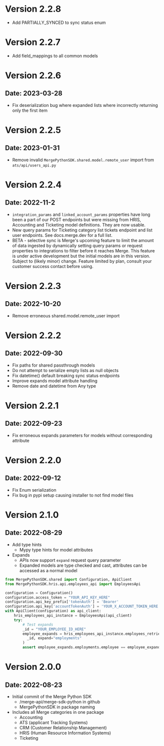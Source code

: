# Version 2.2.8

- Add PARTIALLY_SYNCED to sync status enum


# Version 2.2.7

- Add field_mappings to all common models

# Version 2.2.6

## Date: 2023-03-28

- Fix deserialization bug where expanded lists where incorrectly returning only the first item

# Version 2.2.5

## Date: 2023-01-31

- Remove invalid `MergePythonSDK.shared.model.remote_user` import from `ats/api/users_api.py`

# Version 2.2.4

## Date: 2022-11-2

- `integration_params` and `linked_account_params` properties have long been a part of our POST endpoints but were missing from HRIS, Accounting and Ticketing model definitions. They are now usable.
- New query params for Ticketing category list tickets endpoint and list user endpoints. See docs.merge.dev for a full list.
- BETA - selective sync is Merge's upcoming feature to limit the amount of data ingested by dynamically setting query params or request properties to integrations to filter before it reaches Merge. This feature is under active development but the initial models are in this version. Subject to (likely minor) change. Feature limited by plan, consult your customer success contact before using.

# Version 2.2.3

## Date: 2022-10-20

- Remove erroneous shared.model.remote_user import

# Version 2.2.2

## Date: 2022-09-30

- Fix paths for shared passthrough models
- Do not attempt to serialize empty lists as null objects
- Fix datetime() default breaking sync status endpoints
- Improve expands model attribute handling
- Remove date and datetime from Any type

# Version 2.2.1

## Date: 2022-09-23

- Fix erroneous expands parameters for models without corresponding attribute

# Version 2.2.0

## Date: 2022-09-12

- Fix Enum serialization
- Fix bug in pypi setup causing installer to not find model files

# Version 2.1.0

## Date: 2022-08-29

- Add type hints
  - Mypy type hints for model attributes
- Expands
  - APIs now support `expand` request query parameter
  - Expanded models are type checked and cast, attributes can be
    accessed as a normal model

```python
from MergePythonSDK.shared import Configuration, ApiClient
from MergePythonSDK.hris.api.employees_api import EmployeesApi

configuration = Configuration()
configuration.access_token = "YOUR_API_KEY_HERE"
configuration.api_key_prefix['tokenAuth'] = 'Bearer'
configuration.api_key['accountTokenAuth'] = 'YOUR_X_ACCOUNT_TOKEN_HERE'
with ApiClient(configuration) as api_client:
    hris_employees_api_instance = EmployeesApi(api_client)
    try:
        # Test expands
        _id = "YOUR_EMPLOYEE_ID_HERE"
        employee_expands = hris_employees_api_instance.employees_retrieve(
          _id, expand="employments"
        )
        assert employee_expands.employments.employee == employee_expands.id
```

# Version 2.0.0

## Date: 2022-08-23

- Initial commit of the Merge Python SDK
  - /merge-api/merge-sdk-python in github
  - MergePythonSDK in package naming
- Includes all Merge categories in one package
  - Accounting
  - ATS (applicant Tracking Systems)
  - CRM (Customer Relationship Management)
  - HRIS (Human Resource Information Systems)
  - Ticketing
